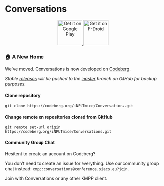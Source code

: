 # Conversations

<p align="center">
  <a href="https://play.google.com/store/apps/details?id=eu.siacs.conversations&amp;referrer=utm_source%3Dcodeberg">
    <img src="https://conversations.im/images/get-it-on-play.png" alt="Get it on Google Play" height="80">
  </a>
  <a href="https://f-droid.org/packages/eu.siacs.conversations">
    <img src="https://fdroid.gitlab.io/artwork/badge/get-it-on.png" alt="Get it on F-Droid" height="80">
  </a>
</p>

### 🏠 A New Home
We've moved. Conversations is now developed on [Codeberg](https://codeberg.org/iNPUTmice/Conversations).

*Stable [releases](https://github.com/iNPUTmice/Conversations/releases) will be pushed to the [master](https://github.com/iNPUTmice/Conversations/tree/master) branch on GitHub for backup purposes.*

#### Clone repository

```
git clone https://codeberg.org/iNPUTmice/Conversations.git
```


#### Change remote on repositories cloned from GitHub
```
git remote set-url origin https://codeberg.org/iNPUTmice/Conversations.git
```

#### Community Group Chat

Hesitent to create an account on Codeberg?

You don’t need to create an issue for everything. Use our community group chat instead: `xmpp:conversations@conference.siacs.eu?join`.

Join with Conversations or any other XMPP client.
